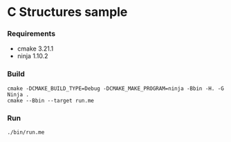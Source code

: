 # C Structures sample

### Requirements
* cmake 3.21.1
* ninja 1.10.2

### Build
```shell
cmake -DCMAKE_BUILD_TYPE=Debug -DCMAKE_MAKE_PROGRAM=ninja -Bbin -H. -G Ninja .
cmake --Bbin --target run.me
```

### Run
```shell
./bin/run.me
```